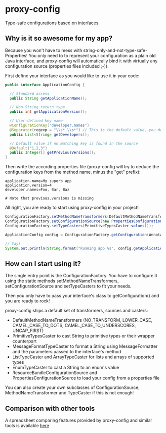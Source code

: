proxy-config
============

Type-safe configurations based on interfaces

Why is it so awesome for my app?
--------------------------------
Because you won't have to mess with string-only-and-not-type-safe-Properties! You only need to to represent 
your configuration as a plain old Java interface, and proxy-config will automatically bind it with virtually any
configuration source (properties files included ;-)).

First define your interface as you would like to use it in your code:

```java
public interface ApplicationConfig {

  // Standard access
  public String getApplicationName();

  // Non-String return type
  public int getApplicationVersion();

  // User-defined key name
  @ConfigurationKey("developer.names")
  @Separator(regexp = "\\s*,\\s*") // This is the default value, you don't have to use @Separator int this case
  public List<String> getDevelopers();

  // Default value if no matching key is found in the source
  @Default("1,2,3")
  public Integer[] getPreviousVersions();
}
```

Then write the according properties file (proxy-config will try to deduce the configuration keys from the method name,
minus the "get" prefix):

```properties
application.name=My superb app
application.version=4
developer.names=Foo, Bar, Baz

# Note that previous.versions is missing
```

All right, you are ready to start using proxy-config in your project!

```java
ConfigurationFactory.setMethodNameTransformers(DefaultMethodNameTransformers.CAMEL_CASE_TO_DOTS);
ConfigurationFactory.setConfigurationSource(new PropertiesConfigurationSource("app-config.properties"));
ConfigurationFactory.setTypeCasters(PrimitiveTypesCaster.values());

ApplicationConfig config = ConfigurationFactory.getConfiguration(AnnotatedApplicationConfig.class);

// Yay!
System.out.println(String.format("Running app %s", config.getApplicationName()));
```

How can I start using it?
-------------------------
The single entry point is the ConfigurationFactory. You have to configure it using the static methods 
setMethodNameTransformers, setConfigurationSource and setTypeCasters to fit your needs.

Then you only have to pass your interface's class to getConfiguration() and you are ready to rock!

proxy-config ships a default set of transformers, sources and casters:

* DefaultMethodNameTransformers (NO_TRANSFORM, LOWER_CASE, CAMEL_CASE_TO_DOTS, CAMEL_CASE_TO_UNDERSCORES, UNCAP_FIRST)
* PrimitiveTypesCaster to cast String to primitive types or their wrapper counterpart
* MessageFormatTypeCaster to format a String using MessageFormatter and the parameters passed to the interface's method
* ListTypeCaster and ArrayTypeCaster for lists and arrays of supported types
* EnumTypeCaster to cast a String to an enum's value
* ResourceBundleConfigurationSource and PropertiesConfigurationSource to load your config from a properties file

You can also create your own subclasses of ConfigurationSource, MethodNameTransformer and TypeCaster if this is not enough!

Comparison with other tools
---------------------------
A spreadsheet comparing features provided by proxy-config and similar tools is available [here](https://docs.google.com/a/excilys.com/spreadsheet/ccc?key=0AndG-zBLycfndEI4UmJTdkZOZEV3bEUwdUxRZi1raFE#gid=0)
